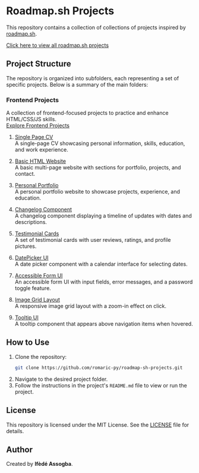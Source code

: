 # Roadmap.sh Projects

This repository contains a collection of collections of projects inspired by [roadmap.sh](https://roadmap.sh/).

[Click here to view all roadmap.sh projects](https://roadmap.sh/projects)

## Project Structure

The repository is organized into subfolders, each representing a set of specific projects. Below is a summary of the main folders:

### Frontend Projects
A collection of frontend-focused projects to practice and enhance HTML/CSS/JS skills.  
[Explore Frontend Projects](./frontend-projects/README.md)

1. [Single Page CV](https://roadmap.sh/projects/single-page-cv)  
   A single-page CV showcasing personal information, skills, education, and work experience.

2. [Basic HTML Website](https://roadmap.sh/projects/basic-html-website)  
   A basic multi-page website with sections for portfolio, projects, and contact.

3. [Personal Portfolio](https://roadmap.sh/projects/personal-portfolio)  
   A personal portfolio website to showcase projects, experience, and education.

4. [Changelog Component](https://roadmap.sh/projects/changelog-component)  
   A changelog component displaying a timeline of updates with dates and descriptions.

5. [Testimonial Cards](https://roadmap.sh/projects/testimonial-cards)  
   A set of testimonial cards with user reviews, ratings, and profile pictures.

6. [DatePicker UI](https://roadmap.sh/projects/datepicker-ui)  
   A date picker component with a calendar interface for selecting dates.

7. [Accessible Form UI](https://roadmap.sh/projects/accessible-form-ui)  
   An accessible form UI with input fields, error messages, and a password toggle feature.

8. [Image Grid Layout](https://roadmap.sh/projects/image-grid-layout)  
   A responsive image grid layout with a zoom-in effect on click.

9. [Tooltip UI](https://roadmap.sh/projects/tooltip-ui)  
   A tooltip component that appears above navigation items when hovered.

## How to Use

1. Clone the repository:
   ```bash
   git clone https://github.com/romaric-py/roadmap-sh-projects.git
   ```
2. Navigate to the desired project folder.
3. Follow the instructions in the project's `README.md` file to view or run the project.

## License

This repository is licensed under the MIT License. See the [LICENSE](./LICENSE) file for details.

## Author

Created by **Ifèdé Assogba**.